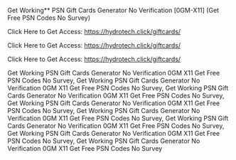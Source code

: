 Get Working** PSN Gift Cards Generator No Verification [0GM-X11] (Get Free PSN Codes No Survey)

Click Here to Get Access: https://hydrotech.click/giftcards/

Click Here to Get Access: https://hydrotech.click/giftcards/

Click Here to Get Access: https://hydrotech.click/giftcards/

Get Working PSN Gift Cards Generator No Verification 0GM X11 Get Free PSN Codes No Survey, Get Working PSN Gift Cards Generator No Verification 0GM X11 Get Free PSN Codes No Survey, Get Working PSN Gift Cards Generator No Verification 0GM X11 Get Free PSN Codes No Survey, Get Working PSN Gift Cards Generator No Verification 0GM X11 Get Free PSN Codes No Survey, Get Working PSN Gift Cards Generator No Verification 0GM X11 Get Free PSN Codes No Survey, Get Working PSN Gift Cards Generator No Verification 0GM X11 Get Free PSN Codes No Survey, Get Working PSN Gift Cards Generator No Verification 0GM X11 Get Free PSN Codes No Survey, Get Working PSN Gift Cards Generator No Verification 0GM X11 Get Free PSN Codes No Survey
